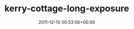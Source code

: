 ---
title:		"kerry-cottage-long-exposure"
type:		"upload"
description:		"TBC"
date:		"2011-12-10 00:53:56+00:00"
album:		"landscapes"
filename:		"kerry-cottage-long-exposure.md"
series:		""
cl_public_id:		"landscapes/kerry-cottage-long-exposure"
cl_version:		1497004700
format:		"tiff"
bytes:		5397644
width:		2559
height:		1440
exposure_mode:		"Manual"
program:		"Manual"
aperture:		"2.8"
focal_length:		"11.0 mm"
iso:		"100"
shutter_speed:		"169"
metering:		"Spot"
flash:		"Off, Did not fire"
white_balance:		"Custom"
colour_temp:		"2950"
has_crop:		"false"
orientation:		"Horizontal (normal)"
camera_model:		"NIKON D7000"
lens_info:		"11-16mm f/2.8"
artist:		"Matt Finucane"
x_resolution:		"300"
y_resolution:		"300"
---